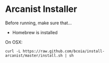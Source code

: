 Arcanist Installer
==================

Before running, make sure that...

* Homebrew is installed

On OSX:

    curl -L https://raw.github.com/bcoia/install-arcanist/master/install.sh | sh
